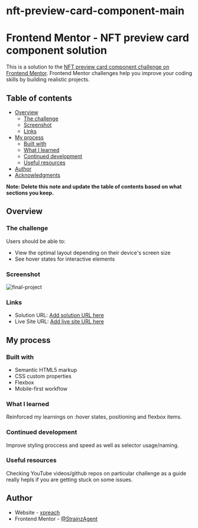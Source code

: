 # nft-preview-card-component-main
# Frontend Mentor - NFT preview card component solution

This is a solution to the [NFT preview card component challenge on Frontend Mentor](https://www.frontendmentor.io/challenges/nft-preview-card-component-SbdUL_w0U). Frontend Mentor challenges help you improve your coding skills by building realistic projects.

## Table of contents

- [Overview](#overview)
  - [The challenge](#the-challenge)
  - [Screenshot](#screenshot)
  - [Links](#links)
- [My process](#my-process)
  - [Built with](#built-with)
  - [What I learned](#what-i-learned)
  - [Continued development](#continued-development)
  - [Useful resources](#useful-resources)
- [Author](#author)
- [Acknowledgments](#acknowledgments)

**Note: Delete this note and update the table of contents based on what sections you keep.**

## Overview

### The challenge

Users should be able to:

- View the optimal layout depending on their device's screen size
- See hover states for interactive elements

### Screenshot


![final-project](https://user-images.githubusercontent.com/86220032/184886352-5fcba557-5003-432e-912e-584a3a606f50.png)


### Links

- Solution URL: [Add solution URL here](https://your-solution-url.com)
- Live Site URL: [Add live site URL here](https://your-live-site-url.com)

## My process

### Built with

- Semantic HTML5 markup
- CSS custom properties
- Flexbox
- Mobile-first workflow

### What I learned

Reinforced my learnings on :hover states, positioning and flexbox items.

### Continued development

Improve styling proccess and speed as well as selector usage/naming.

### Useful resources

Checking YouTube videos/github repos on particular challenge as a guide really hepls if you are getting stuck on some issues.

## Author

- Website - [xpreach](https://github.com/StrainzAgent)
- Frontend Mentor - [@StrainzAgent](https://www.frontendmentor.io/profile/StrainzAgent)
